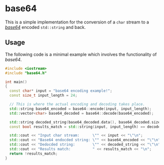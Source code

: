 # base64

This is a simple implementation for the conversion of a `char` stream to a [*base64*](https://en.wikipedia.org/wiki/Base64) encoded `std::string` and back.

## Usage

The following code is a minimal example which involves the functionality of *base64*.

```c++
#include <iostream>
#include "base64.h"

int main()
{
  const char* input = "base64 encoding example!";
  const size_t input_length = 24;

  // This is where the actual encoding and decoding takes place.
  std::string base64_encoded = base64::encode(input, input_length);
  std::vector<char> base64_decoded = base64::decode(base64_encoded);

  std::string decoded_string(base64_decoded.data(), base64_decoded.size());
  const bool results_match = std::string(input, input_length) == decoded_string;

  std::cout << "Input char stream:      \"" << input << "\"\n";
  std::cout << "Base64 endocded string: \"" << base64_encoded << "\"\n";
  std::cout << "Dedocded string:        \"" << decoded_string << "\"\n";
  std::cout << "Results match:          " << results_match << "\n";
  return !results_match;
}
```
